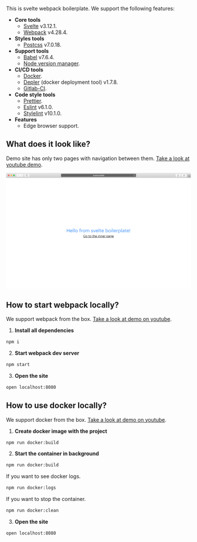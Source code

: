 This is svelte webpack boilerplate. We support the following features:

- **Core tools**
  - [Svelte](https://github.com/sveltejs/svelte) v3.12.1.
  - [Webpack](https://github.com/webpack/webpack) v4.28.4.
- **Styles tools**
  - [Postcss](https://github.com/postcss/postcss) v7.0.18.
- **Support tools**
  - [Babel](https://github.com/babel/babel) v7.6.4.
  - [Node version manager](https://github.com/nvm-sh/nvm).
- **CI/CD tools**
  - [Docker](https://www.docker.com).
  - [Depler](https://github.com/gustarus/depler) (docker deployment tool) v1.7.8.
  - [Gitlab-CI](https://docs.gitlab.com/ee/ci/).
- **Code style tools**
  - [Prettier](https://github.com/prettier/prettier).
  - [Eslint](https://github.com/eslint/eslint) v6.1.0.
  - [Stylelint](https://github.com/stylelint/stylelint) v10.1.0.
- **Features**
  - Edge browser support.


## What does it look like?
Demo site has only two pages with navigation between them. [Take a look at youtube demo](https://youtu.be/QucmQwbQajc).

![demo](docs/screenshot.png)

## How to start webpack locally?
We support webpack from the box. [Take a look at demo on youtube](https://youtu.be/KNiKJi6TYgY).

1. **Install all dependencies**
```bash
npm i
```

2. **Start webpack dev server**
```bash
npm start
```

3. **Open the site**
```bash
open localhost:8080
```

## How to use docker locally?
We support docker from the box. [Take a look at demo on youtube](https://youtu.be/DbVK2JaVIM0).

1. **Create docker image with the project**
```bash
npm run docker:build
```

2. **Start the container in background**
```bash
npm run docker:build
```

If you want to see docker logs.
```bash
npm run docker:logs
```

If you want to stop the container.
```bash
npm run docker:clean
```

3. **Open the site**
```bash
open localhost:8080
```
